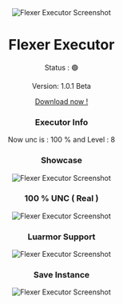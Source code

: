 <div align="center">
  <img src="https://media.discordapp.net/attachments/1271657127307513914/1285817307322650645/F_logo_white.png?ex=66f783af&is=66f6322f&hm=c6b8b81db57120f5f68fe698caf326a79745972b51a6ee6d6c7fee5705b2679c&" alt="Flexer Executor Screenshot" style="max-width: 100%; height: auto;">
</div>
<h1 align="center">Flexer Executor</h1>

<p align="center">Status : 🟢</p>
<p align="center">Version: 1.0.1 Beta</p>
<div align="center">
  <a href="https://github.com/meoawjidevfz/Flexer/raw/refs/heads/main/UI/bin/Debug/net8.0-windows.rar">Download now !</a>
</div>
<h3 align="center">Executor Info</h3>
<p align="center">Now unc is : 100 % and Level : 8</p>
<h3 align="center">Showcase</h3>
<div align="center">
  <img src="https://media.discordapp.net/attachments/1254434227974443089/1289126432605208596/unc.png?ex=66f7b00c&is=66f65e8c&hm=283ceea177f778988a7469c62c898a306fb212760dad18e9770a1019a6818082&" alt="Flexer Executor Screenshot" style="max-width: 100%; height: auto;">
</div>
<h3 align="center">100 % UNC ( Real )</h3>
<div align="center">
  <img src="https://media.discordapp.net/attachments/1254434227974443089/1289126433196871690/vuln_test.png?ex=66f7b00c&is=66f65e8c&hm=e74aedf163126ded1e813f6ccc03156e1b64e649e3efadf608b9c4901e1e2793&" alt="Flexer Executor Screenshot" style="max-width: 100%; height: auto;">
</div>
<h3 align="center">Luarmor Support</h3>
<div align="center">
  <img src="https://media.discordapp.net/attachments/1254434227974443089/1289126433549189172/luarmor.png?ex=66f7b00c&is=66f65e8c&hm=7d52e9c6dd4c2bd1d2e78ce9a5f6d88682589905ec70569f285c0806c2978741&" alt="Flexer Executor Screenshot" style="max-width: 100%; height: auto;">
</div>
<h3 align="center">Save Instance</h3>
<div align="center">
  <img src="https://media.discordapp.net/attachments/1254434227974443089/1289126434496843798/dump_map.png?ex=66f7b00c&is=66f65e8c&hm=5a53d8ffe23ef15190066f1579df16f8700dd42f8ccee0d4ba035e7035ee42cc&" alt="Flexer Executor Screenshot" style="max-width: 100%; height: auto;">
</div>
